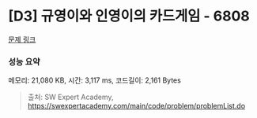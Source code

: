 # [D3] 규영이와 인영이의 카드게임 - 6808 

[문제 링크](https://swexpertacademy.com/main/code/problem/problemDetail.do?contestProbId=AWgv9va6HnkDFAW0) 

### 성능 요약

메모리: 21,080 KB, 시간: 3,117 ms, 코드길이: 2,161 Bytes



> 출처: SW Expert Academy, https://swexpertacademy.com/main/code/problem/problemList.do